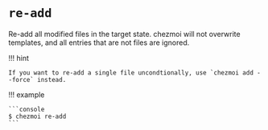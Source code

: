 # `re-add`

Re-add all modified files in the target state. chezmoi will not overwrite
templates, and all entries that are not files are ignored.

!!! hint

    If you want to re-add a single file uncondtionally, use `chezmoi add --force` instead.

!!! example

    ```console
    $ chezmoi re-add
    ```
